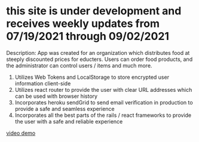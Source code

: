 <h1> this site is under development and receives weekly updates from 07/19/2021 through 09/02/2021</h1>


Description: App was created for an organization which distributes food at steeply discounted prices for educters.
Users can order food products, and the administrator can control users / items and much more.



<ol>
  <li>Utilizes Web Tokens and LocalStorage to store encrypted user information client-side</li>
  <li>Utilizes react router to provide the user with clear URL addresses which can be used with browser history</li>
  <li>Incorporates heroku sendGrid to send email verification in production to provide a safe and seamless experience</li>
  <li>Incorporates all the best parts of the rails / react frameworks to provide the user with a safe and reliable experience</li>
</ol>
      
      
   
<a href="https://www.youtube.com/watch?v=4QxMF4mLzVY">video demo</a>
